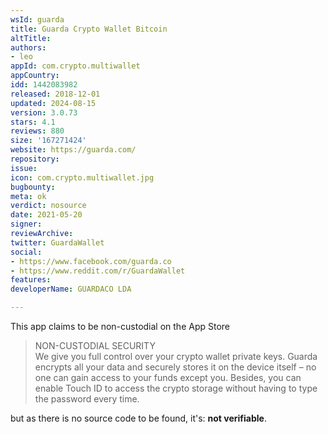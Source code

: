 ```yaml
---
wsId: guarda
title: Guarda Crypto Wallet Bitcoin
altTitle: 
authors:
- leo
appId: com.crypto.multiwallet
appCountry: 
idd: 1442083982
released: 2018-12-01
updated: 2024-08-15
version: 3.0.73
stars: 4.1
reviews: 880
size: '167271424'
website: https://guarda.com/
repository: 
issue: 
icon: com.crypto.multiwallet.jpg
bugbounty: 
meta: ok
verdict: nosource
date: 2021-05-20
signer: 
reviewArchive: 
twitter: GuardaWallet
social:
- https://www.facebook.com/guarda.co
- https://www.reddit.com/r/GuardaWallet
features: 
developerName: GUARDACO LDA

---
```


This app claims to be non-custodial on the App Store

> NON-CUSTODIAL SECURITY<br>
  We give you full control over your crypto wallet private keys. Guarda encrypts
  all your data and securely stores it on the device itself – no one can gain
  access to your funds except you. Besides, you can enable Touch ID to access
  the crypto storage without having to type the password every time.

but as there is no source code to be found, it's: **not verifiable**.
